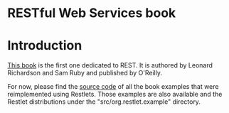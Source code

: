 RESTful Web Services book
=========================

Introduction
============

[This
book](http://restlet.com/documentation/books#restful-web-services)
is the first one dedicated to REST. It is authored by Leonard Richardson
and Sam Ruby and published by O'Reilly.

For now, please find the [source
code](javadocs://jse/examples/books/rest/src.zip)
of all the book examples that were reimplemented using Restlets. Those
examples are also available and the Restlet distributions under the
"src/org.restlet.example" directory.

